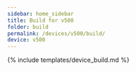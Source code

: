 ```yaml
---
sidebar: home_sidebar
title: Build for v500
folder: build
permalink: /devices/v500/build/
device: v500
---
```

{% include templates/device_build.md %}
